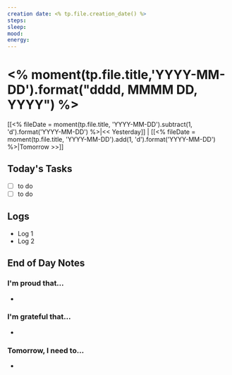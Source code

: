 ```yaml
---
creation date: <% tp.file.creation_date() %>
steps: 
sleep: 
mood: 
energy: 
---
```

# <% moment(tp.file.title,'YYYY-MM-DD').format("dddd, MMMM DD, YYYY") %>

[[<% fileDate = moment(tp.file.title, 'YYYY-MM-DD').subtract(1, 'd').format('YYYY-MM-DD') %>|<< Yesterday]] | [[<% fileDate = moment(tp.file.title, 'YYYY-MM-DD').add(1, 'd').format('YYYY-MM-DD') %>|Tomorrow >>]] 


## Today's Tasks

- [ ] to do
- [ ] to do

## Logs

- Log 1
- Log 2

## End of Day Notes

### I'm proud that...

- 

### I'm grateful that...

- 

### Tomorrow, I need to...

- 